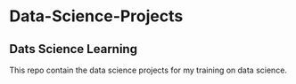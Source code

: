 # Data-Science-Projects

## Dats Science Learning
This repo contain the data science projects for my training on data science.


